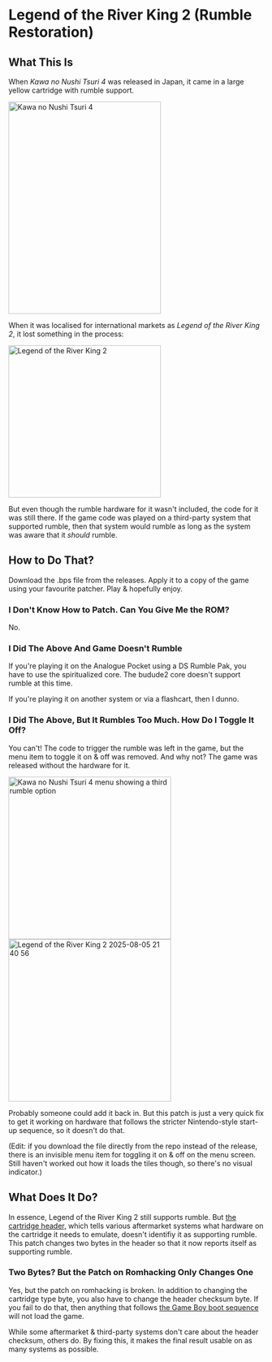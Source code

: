 # Legend of the River King 2 (Rumble Restoration)

## What This Is

When _Kawa no Nushi Tsuri 4_ was released in Japan, it came in a large yellow cartridge with rumble support.

<img width="300" height="418" alt="Kawa no Nushi Tsuri 4" src="https://github.com/user-attachments/assets/09263e67-aa79-460e-9698-8ce4e9e4ddc9" />

When it was localised for international markets as _Legend of the River King 2_, it lost something in the process:

<img width="300" alt="Legend of the River King 2" src="https://github.com/user-attachments/assets/d1ac357d-8d9c-47ed-962d-5c62cfdb4fda" />

But even though the rumble hardware for it wasn't included, the code for it was still there. If the game code was played on a third-party system that supported rumble, then that system would rumble as long as the system was aware that it _should_ rumble.

## How to Do That?

Download the .bps file from the releases. Apply it to a copy of the game using your favourite patcher. Play & hopefully enjoy.

### I Don't Know How to Patch. Can You Give Me the ROM?

No.

### I Did The Above And Game Doesn't Rumble

If you're playing it on the Analogue Pocket using a DS Rumble Pak, you have to use the spiritualized core. The budude2 core doesn't support rumble at this time.

If you're playing it on another system or via a flashcart, then I dunno.

### I Did The Above, But It Rumbles Too Much. How Do I Toggle It Off?

You can't! The code to trigger the rumble was left in the game, but the menu item to toggle it on & off was removed. And why not? The game was released without the hardware for it.

<img height="320" alt="Kawa no Nushi Tsuri 4 menu showing a third rumble option" src="https://github.com/user-attachments/assets/2f6442c8-4680-4b98-9b61-c547fd177577" /> <img height="320" alt="Legend of the River King 2 2025-08-05 21 40 56" src="https://github.com/user-attachments/assets/814fd8b8-665d-487a-9f4c-ea20aa220278" />

Probably someone could add it back in. But this patch is just a very quick fix to get it working on hardware that follows the stricter Nintendo-style start-up sequence, so it doesn't do that.

(Edit: if you download the file directly from the repo instead of the release, there is an invisible menu item for toggling it on & off on the menu screen. Still haven't worked out how it loads the tiles though, so there's no visual indicator.)

## What Does It Do?

In essence, Legend of the River King 2 still supports rumble. But [the cartridge header,](https://gbdev.io/pandocs/The_Cartridge_Header.html) which tells various aftermarket systems what hardware on the cartridge it needs to emulate, doesn't identifiy it as supporting rumble. This patch changes two bytes in the header so that it now reports itself as supporting rumble.

### Two Bytes? But the Patch on Romhacking Only Changes One

Yes, but the patch on romhacking is broken. In addition to changing the cartridge type byte, you also have to change the header checksum byte. If you fail to do that, then anything that follows [the Game Boy boot sequence](https://gbdev.io/pandocs/Power_Up_Sequence.html) will not load the game.

While some aftermarket & third-party systems don't care about the header checksum, others do. By fixing this, it makes the final result usable on as many systems as possible.

